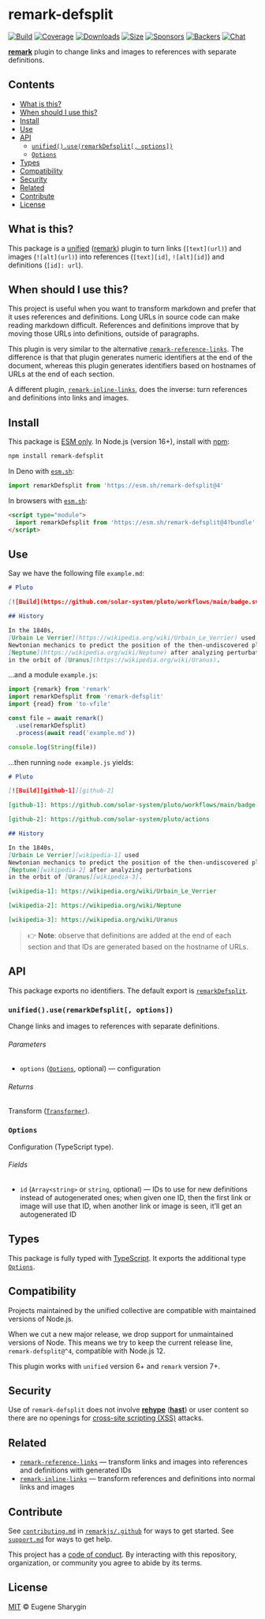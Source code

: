# remark-defsplit

[![Build][build-badge]][build]
[![Coverage][coverage-badge]][coverage]
[![Downloads][downloads-badge]][downloads]
[![Size][size-badge]][size]
[![Sponsors][sponsors-badge]][collective]
[![Backers][backers-badge]][collective]
[![Chat][chat-badge]][chat]

**[remark][]** plugin to change links and images to references with separate
definitions.

## Contents

*   [What is this?](#what-is-this)
*   [When should I use this?](#when-should-i-use-this)
*   [Install](#install)
*   [Use](#use)
*   [API](#api)
    *   [`unified().use(remarkDefsplit[, options])`](#unifieduseremarkdefsplit-options)
    *   [`Options`](#options)
*   [Types](#types)
*   [Compatibility](#compatibility)
*   [Security](#security)
*   [Related](#related)
*   [Contribute](#contribute)
*   [License](#license)

## What is this?

This package is a [unified][] ([remark][]) plugin to turn links (`[text](url)`)
and images (`![alt](url)`) into references (`[text][id]`, `![alt][id]`) and
definitions (`[id]: url`).

## When should I use this?

This project is useful when you want to transform markdown and prefer that it
uses references and definitions.
Long URLs in source code can make reading markdown difficult.
References and definitions improve that by moving those URLs into definitions,
outside of paragraphs.

This plugin is very similar to the alternative
[`remark-reference-links`][remark-reference-links].
The difference is that that plugin generates numeric identifiers at the end of
the document, whereas this plugin generates identifiers based on hostnames of
URLs at the end of each section.

A different plugin, [`remark-inline-links`][remark-inline-links], does the
inverse: turn references and definitions into links and images.

## Install

This package is [ESM only][esm].
In Node.js (version 16+), install with [npm][]:

```sh
npm install remark-defsplit
```

In Deno with [`esm.sh`][esmsh]:

```js
import remarkDefsplit from 'https://esm.sh/remark-defsplit@4'
```

In browsers with [`esm.sh`][esmsh]:

```html
<script type="module">
  import remarkDefsplit from 'https://esm.sh/remark-defsplit@4?bundle'
</script>
```

## Use

Say we have the following file `example.md`:

```markdown
# Pluto

[![Build](https://github.com/solar-system/pluto/workflows/main/badge.svg)](https://github.com/solar-system/pluto/actions)

## History

In the 1840s,
[Urbain Le Verrier](https://wikipedia.org/wiki/Urbain_Le_Verrier) used
Newtonian mechanics to predict the position of the then-undiscovered planet
[Neptune](https://wikipedia.org/wiki/Neptune) after analyzing perturbations
in the orbit of [Uranus](https://wikipedia.org/wiki/Uranus).
```

…and a module `example.js`:

```js
import {remark} from 'remark'
import remarkDefsplit from 'remark-defsplit'
import {read} from 'to-vfile'

const file = await remark()
  .use(remarkDefsplit)
  .process(await read('example.md'))

console.log(String(file))
```

…then running `node example.js` yields:

```markdown
# Pluto

[![Build][github-1]][github-2]

[github-1]: https://github.com/solar-system/pluto/workflows/main/badge.svg

[github-2]: https://github.com/solar-system/pluto/actions

## History

In the 1840s,
[Urbain Le Verrier][wikipedia-1] used
Newtonian mechanics to predict the position of the then-undiscovered planet
[Neptune][wikipedia-2] after analyzing perturbations
in the orbit of [Uranus][wikipedia-3].

[wikipedia-1]: https://wikipedia.org/wiki/Urbain_Le_Verrier

[wikipedia-2]: https://wikipedia.org/wiki/Neptune

[wikipedia-3]: https://wikipedia.org/wiki/Uranus
```

> 👉 **Note**: observe that definitions are added at the end of each section
> and that IDs are generated based on the hostname of URLs.

## API

This package exports no identifiers.
The default export is [`remarkDefsplit`][api-remark-defsplit].

### `unified().use(remarkDefsplit[, options])`

Change links and images to references with separate definitions.

###### Parameters

*   `options` ([`Options`][api-options], optional)
    — configuration

###### Returns

Transform ([`Transformer`][unified-transformer]).

### `Options`

Configuration (TypeScript type).

###### Fields

*   `id` (`Array<string>` or `string`, optional)
    — IDs to use for new definitions instead of autogenerated ones;
    when given one ID, then the first link or image will use that ID, when
    another link or image is seen, it’ll get an autogenerated ID

## Types

This package is fully typed with [TypeScript][].
It exports the additional type [`Options`][api-options].

## Compatibility

Projects maintained by the unified collective are compatible with maintained
versions of Node.js.

When we cut a new major release, we drop support for unmaintained versions of
Node.
This means we try to keep the current release line, `remark-defsplit@^4`,
compatible with Node.js 12.

This plugin works with `unified` version 6+ and `remark` version 7+.

## Security

Use of `remark-defsplit` does not involve **[rehype][]** (**[hast][]**) or user
content so there are no openings for [cross-site scripting (XSS)][wiki-xss]
attacks.

## Related

*   [`remark-reference-links`][remark-reference-links]
    — transform links and images into references and definitions with generated
    IDs
*   [`remark-inline-links`][remark-inline-links]
    — transform references and definitions into normal links and images

## Contribute

See [`contributing.md`][contributing] in [`remarkjs/.github`][health] for ways
to get started.
See [`support.md`][support] for ways to get help.

This project has a [code of conduct][coc].
By interacting with this repository, organization, or community you agree to
abide by its terms.

## License

[MIT][license] © Eugene Sharygin

[build-badge]: https://github.com/remarkjs/remark-defsplit/workflows/main/badge.svg

[build]: https://github.com/remarkjs/remark-defsplit/actions

[coverage-badge]: https://img.shields.io/codecov/c/github/remarkjs/remark-defsplit.svg

[coverage]: https://codecov.io/github/remarkjs/remark-defsplit

[downloads-badge]: https://img.shields.io/npm/dm/remark-defsplit.svg

[downloads]: https://www.npmjs.com/package/remark-defsplit

[size-badge]: https://img.shields.io/bundlejs/size/remark-defsplit

[size]: https://bundlejs.com/?q=remark-defsplit

[sponsors-badge]: https://opencollective.com/unified/sponsors/badge.svg

[backers-badge]: https://opencollective.com/unified/backers/badge.svg

[collective]: https://opencollective.com/unified

[chat-badge]: https://img.shields.io/badge/chat-discussions-success.svg

[chat]: https://github.com/remarkjs/remark/discussions

[npm]: https://docs.npmjs.com/cli/install

[esm]: https://gist.github.com/sindresorhus/a39789f98801d908bbc7ff3ecc99d99c

[esmsh]: https://esm.sh

[health]: https://github.com/remarkjs/.github

[contributing]: https://github.com/remarkjs/.github/blob/main/contributing.md

[support]: https://github.com/remarkjs/.github/blob/main/support.md

[coc]: https://github.com/remarkjs/.github/blob/main/code-of-conduct.md

[license]: license

[hast]: https://github.com/syntax-tree/hast

[rehype]: https://github.com/rehypejs/rehype

[remark]: https://github.com/remarkjs/remark

[remark-reference-links]: https://github.com/remarkjs/remark-reference-links

[remark-inline-links]: https://github.com/remarkjs/remark-inline-links

[typescript]: https://www.typescriptlang.org

[unified]: https://github.com/unifiedjs/unified

[unified-transformer]: https://github.com/unifiedjs/unified#transformer

[wiki-xss]: https://en.wikipedia.org/wiki/Cross-site_scripting

[api-options]: #options

[api-remark-defsplit]: #unifieduseremarkdefsplit-options
